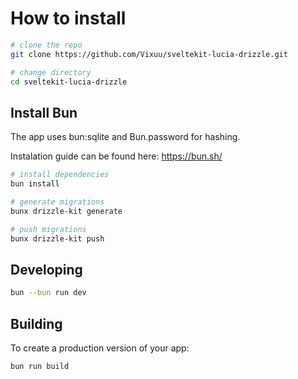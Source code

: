 # How to install

```bash
# clone the repo
git clone https://github.com/Vixuu/sveltekit-lucia-drizzle.git

# change directory
cd sveltekit-lucia-drizzle
```

## Install Bun

The app uses bun:sqlite and Bun.password for hashing. 

Instalation guide can be found here: https://bun.sh/

```bash
# install dependencies
bun install

# generate migrations
bunx drizzle-kit generate

# push migrations
bunx drizzle-kit push
```

## Developing

```bash
bun --bun run dev
```

## Building

To create a production version of your app:

```bash
bun run build
```
